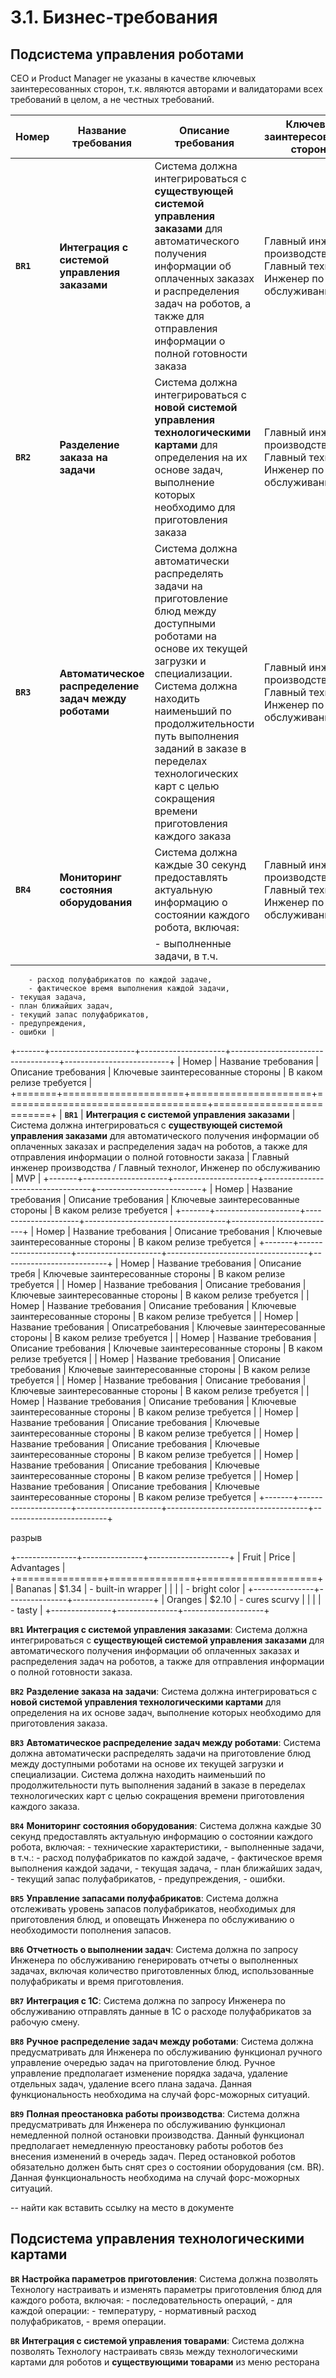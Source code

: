 # 3.1. Бизнес-требования

## Подсистема управления роботами

CEO и Product Manager не указаны в качестве ключевых заинтересованных сторон, т.к. являются авторами и валидаторами всех требований в целом, а не честных требований.

| Номер     | Название требования                                   | Описание требования                                                                                                                                                                                                                                                                                                               | Ключевые заинтересованные стороны                                        | В каком релизе требуется |
|-----------|-------------------------------------------------------|-----------------------------------------------------------------------------------------------------------------------------------------------------------------------------------------------------------------------------------------------------------------------------------------------------------------------------------|--------------------------------------------------------------------------|--------------------------|
| **`BR1`** | **Интеграция с системой управления заказами**         | Система должна интегрироваться с **существующей системой управления заказами** для автоматического получения информации об оплаченных заказах и распределения задач на роботов, а также для отправления информации о полной готовности заказа                                                                                     | Главный инженер производства / Главный технолог, Инженер по обслуживанию | MVP                      |
| **`BR2`** | **Разделение заказа на задачи**                       | Система должна интегрироваться с **новой системой управления технологическими картами** для определения на их основе задач, выполнение которых необходимо для приготовления заказа                                                                                                                                                | Главный инженер производства / Главный технолог, Инженер по обслуживанию | MVP                      |
| **`BR3`** | **Автоматическое распределение задач между роботами** | Система должна автоматически распределять задачи на приготовление блюд между доступными роботами на основе их текущей загрузки и специализации. Система должна находить наименьший по продолжительности путь выполнения заданий в заказе в переделах технологических карт с целью сокращения времени приготовления каждого заказа | Главный инженер производства / Главный технолог, Инженер по обслуживанию | MVP                      |
| **`BR4`** | **Мониторинг состояния оборудования**                 | Система должна каждые 30 секунд предоставлять актуальную информацию о состоянии каждого робота, включая:                                                                                                                                                                                                                          | Главный инженер производства / Главный технолог, Инженер по обслуживанию | MVP                      |
|           |                                                       | - выполненные задачи, в т.ч.                                                                                                                                                                                                                                                                                                      |                                                                          |                          |
        - расход полуфабрикатов по каждой задаче, 
        - фактическое время выполнения каждой задачи,
    - текущая задача,
    - план ближайших задач,
    - текущий запас полуфабрикатов,
    - предупреждения,
    - ошибки | 


+-------+---------------------+---------------------+-----------------------------------+--------------------------+
| Номер | Название требования | Описание требования | Ключевые заинтересованные стороны | В каком релизе требуется |
+=======+=====================+=====================+===================================+==========================+
| **`BR1`** | **Интеграция с системой управления заказами** | Система должна интегрироваться с **существующей системой управления заказами** для автоматического получения информации об оплаченных заказах и распределения задач на роботов, а также для отправления информации о полной готовности заказа | Главный инженер производства / Главный технолог, Инженер по обслуживанию | MVP |
+-------+---------------------+---------------------+-----------------------------------+--------------------------+
| Номер | Название требования | Описание требования | Ключевые заинтересованные стороны | В каком релизе требуется |
+-------+---------------------+---------------------+-----------------------------------+--------------------------+
| Номер | Название требования | Описание требования | Ключевые заинтересованные стороны | В каком релизе требуется |
+-------+---------------------+---------------------+-----------------------------------+--------------------------+
| Номер | Название требования | Описание требя | Ключевые заинтересованные стороны | В каком релизе требуется |
| Номер | Название требования | Описание требования | Ключевые заинтересованные стороны | В каком релизе требуется |
| Номер | Название требования | Описание требования | Ключевые заинтересованные стороны | В каком релизе требуется |
| Номер | Название требования | Описатребования | Ключевые заинтересованные стороны | В каком релизе требуется |
| Номер | Название требования | Описание требования | Ключевые заинтересованные стороны | В каком релизе требуется |
| Номер | Название требования | Описание требования | Ключевые заинтересованные стороны | В каком релизе требуется |
| Номер | Название требования | Описание требования | Ключевые заинтересованные стороны | В каком релизе требуется |
| Номер | Название требования | Описание требования | Ключевые заинтересованные стороны | В каком релизе требуется |
| Номер | Название требования | Описание требования | Ключевые заинтересованные стороны | В каком релизе требуется |
| Номер | Название требования | Описание требования | Ключевые заинтересованные стороны | В каком релизе требуется |
| Номер | Название требования | Описание требования | Ключевые заинтересованные стороны | В каком релизе требуется |
| Номер | Название требования | Описание требования | Ключевые заинтересованные стороны | В каком релизе требуется |
+-------+---------------------+---------------------+-----------------------------------+--------------------------+





разрыв


+---------------+---------------+--------------------+
| Fruit         | Price         | Advantages         |
+===============+===============+====================+
| Bananas       | $1.34         | - built-in wrapper |
|               |               | - bright color     |
+---------------+---------------+--------------------+
| Oranges       | $2.10         | - cures scurvy     |
|               |               | - tasty            |
+---------------+---------------+--------------------+

**`BR1`** **Интеграция с системой управления заказами**: Система должна интегрироваться с **существующей системой управления заказами** для автоматического получения информации об оплаченных заказах и распределения задач на роботов, а также для отправления информации о полной готовности заказа.

**`BR2`** **Разделение заказа на задачи**: Система должна интегрироваться с **новой системой управления технологическими картами** для определения на их основе задач, выполнение которых необходимо для приготовления заказа.

**`BR3`** **Автоматическое распределение задач между роботами**: Система должна автоматически распределять задачи на приготовление блюд между доступными роботами на основе их текущей загрузки и специализации. Система должна находить наименьший по продолжительности путь выполнения заданий в заказе в переделах технологических карт с целью сокращения времени приготовления каждого заказа.

**`BR4`** **Мониторинг состояния оборудования**: Система должна каждые 30 секунд предоставлять актуальную информацию о состоянии каждого робота, включая: 
    - технические характеристики, 
    - выполненные задачи, в т.ч.:
        - расход полуфабрикатов по каждой задаче, 
        - фактическое время выполнения каждой задачи,
    - текущая задача,
    - план ближайших задач,
    - текущий запас полуфабрикатов,
    - предупреждения,
    - ошибки.

**`BR5`** **Управление запасами полуфабрикатов**: Система должна отслеживать уровень запасов полуфабрикатов, необходимых для приготовления блюд, и оповещать Инженера по обслуживанию о необходимости пополнения запасов.

**`BR6`** **Отчетность о выполнении задач**: Система должна по запросу Инженера по обслуживанию генерировать отчеты о выполненных задачах, включая количество приготовленных блюд, использованные полуфабрикаты и время приготовления.

**`BR7`** **Интеграция с 1С**: Система должна по запросу Инженера по обслуживанию отправлять данные в 1С о расходе полуфабрикатов за рабочую смену.

**`BR8`** **Ручное распределение задач между роботами**: Система должна предусматривать для Инженера по обслуживанию функционал ручного управление очередью задач на приготовление блюд. Ручное управление предполагает изменение порядка задача, удаление отдельных задач, удаление всего плана задача. Данная функциональность необходима на случай форс-можорных ситуаций.

**`BR9`** **Полная преостановка работы производства**: Система должна предусматривать для Инженера по обслуживанию функционал немедленной полной остановки производства. Данный функционал предполагает немедленную преостановку работы роботов без внесения изменений в очередь задач. Перед остановкой роботов обязательно должен быть снят срез о состоянии оборудования (см. BR). Данная функциональность необходима на случай форс-можорных ситуаций.

-- найти как вставить ссылку на место в документе


## Подсистема управления технологическими картами

**`BR`** **Настройка параметров приготовления**: Система должна позволять Технологу настраивать и изменять параметры приготовления блюд для каждого робота, включая:
    - последовательность операций,
    - для каждой операции:
        - температуру,
        - нормативный расход полуфабрикатов, 
        - время операции.

**`BR`** **Интеграция с системой управления товарами**: Система должна позволять Технологу настраивать связь между технологическими картами для роботов и **существующими товарами** из меню ресторана


